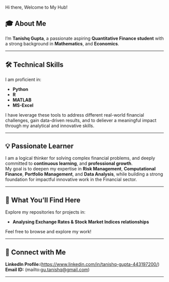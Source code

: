 Hi there, Welcome to My Hub!

## 🎓 About Me
I’m **Tanishq Gupta**, a passionate aspiring **Quantitative Finance student** with a strong background in **Mathematics**, and **Economics**.  

---

## 🛠️ Technical Skills  

I am proficient in:  
- **Python**
- **R**   
- **MATLAB**
- **MS-Excel**

I have leverage these tools to address different real-world financial challenges, gain data-driven results, and to deliever a meaningful impact through my analytical and innovative skills.

---

## 💡 Passionate Learner  

I am a logical thinker for solving complex financial problems, and deeply committed to **continuous learning**, and **professional growth**.  
My goal is to deepen my expertise in  **Risk Management**, **Computational Finance**, **Portfolio Management**, and **Data Analysis**, while building a strong foundation for impactful innovative work in the Financial sector.  

---

## 📂 What You’ll Find Here  

Explore my repositories for projects in:   
- **Analysing Exchange Rates & Stock Market Indices relationships**   

Feel free to browse and explore my work!  

---

## 🔗 Connect with Me  

**LinkedIn Profile:**(https://www.linkedin.com/in/tanishq-gupta-443197200/) \
**Email ID:** (mailto:gu.tanishq@gmail.com) 

---

